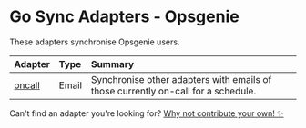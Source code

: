# Go Sync Adapters - Opsgenie

These adapters synchronise Opsgenie users.

| Adapter            | Type  | Summary                                                                           |
|:-------------------|:------|:----------------------------------------------------------------------------------|
| [oncall](./oncall) | Email | Synchronise other adapters with emails of those currently on-call for a schedule. |

Can't find an adapter you're looking for? [Why not contribute your own! ✨](/CONTRIBUTING.md)
